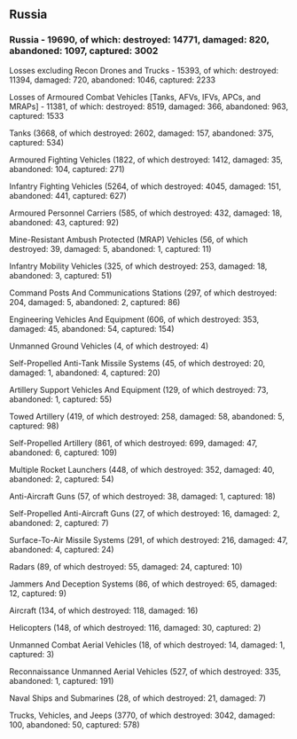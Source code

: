 
 
 ## Russia
 
 ### Russia - 19690, of which: destroyed: 14771, damaged: 820, abandoned: 1097, captured: 3002

 Losses excluding Recon Drones and Trucks - 15393, of which: destroyed: 11394, damaged: 720, abandoned: 1046, captured: 2233

 Losses of Armoured Combat Vehicles [Tanks, AFVs, IFVs, APCs, and MRAPs] - 11381, of which: destroyed: 8519, damaged: 366, abandoned: 963, captured: 1533

 

 

 Tanks (3668, of which destroyed: 2602, damaged: 157, abandoned: 375, captured: 534)

 Armoured Fighting Vehicles (1822, of which destroyed: 1412, damaged: 35, abandoned: 104, captured: 271)

 Infantry Fighting Vehicles (5264, of which destroyed: 4045, damaged: 151, abandoned: 441, captured: 627)

 Armoured Personnel Carriers (585, of which destroyed: 432, damaged: 18, abandoned: 43, captured: 92)

 Mine-Resistant Ambush Protected (MRAP) Vehicles (56, of which destroyed: 39, damaged: 5, abandoned: 1, captured: 11)

 Infantry Mobility Vehicles (325, of which destroyed: 253, damaged: 18, abandoned: 3, captured: 51)

 Command Posts And Communications Stations (297, of which destroyed: 204, damaged: 5, abandoned: 2, captured: 86)

 Engineering Vehicles And Equipment (606, of which destroyed: 353, damaged: 45, abandoned: 54, captured: 154)

 Unmanned Ground Vehicles (4, of which destroyed: 4)

 Self-Propelled Anti-Tank Missile Systems (45, of which destroyed: 20, damaged: 1, abandoned: 4, captured: 20)

 Artillery Support Vehicles And Equipment (129, of which destroyed: 73, abandoned: 1, captured: 55)

 Towed Artillery (419, of which destroyed: 258, damaged: 58, abandoned: 5, captured: 98)

 Self-Propelled Artillery (861, of which destroyed: 699, damaged: 47, abandoned: 6, captured: 109)

 Multiple Rocket Launchers (448, of which destroyed: 352, damaged: 40, abandoned: 2, captured: 54)

 Anti-Aircraft Guns (57, of which destroyed: 38, damaged: 1, captured: 18)

 Self-Propelled Anti-Aircraft Guns (27, of which destroyed: 16, damaged: 2, abandoned: 2, captured: 7)

 Surface-To-Air Missile Systems (291, of which destroyed: 216, damaged: 47, abandoned: 4, captured: 24)

 Radars (89, of which destroyed: 55, damaged: 24, captured: 10)

 Jammers And Deception Systems (86, of which destroyed: 65, damaged: 12, captured: 9)

 Aircraft (134, of which destroyed: 118, damaged: 16)

 Helicopters (148, of which destroyed: 116, damaged: 30, captured: 2)

 Unmanned Combat Aerial Vehicles (18, of which destroyed: 14, damaged: 1, captured: 3)

 Reconnaissance Unmanned Aerial Vehicles (527, of which destroyed: 335, abandoned: 1, captured: 191)

 Naval Ships and Submarines (28, of which destroyed: 21, damaged: 7)

 Trucks, Vehicles, and Jeeps (3770, of which destroyed: 3042, damaged: 100, abandoned: 50, captured: 578)

